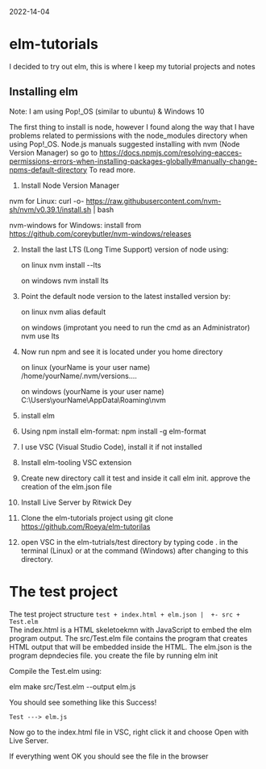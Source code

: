 2022-14-04

# elm-tutorials

I decided to try out elm, this is where I keep my tutorial projects and notes

## Installing elm

Note: I am using Pop!_OS (similar to ubuntu) & Windows 10

The first thing to install is node, however I found along the way that I have problems related to permissions with the node_modules directory when using Pop!_OS.
Node.js manuals suggested installing with nvm (Node Version Manager) so go to https://docs.npmjs.com/resolving-eacces-permissions-errors-when-installing-packages-globally#manually-change-npms-default-directory
To read more.

1. Install Node Version Manager

nvm for Linux:
   curl -o- https://raw.githubusercontent.com/nvm-sh/nvm/v0.39.1/install.sh | bash

nvm-windows for Windows:
   install from https://github.com/coreybutler/nvm-windows/releases

2. Install the last LTS (Long Time Support) version of node using:
   
   on linux 
   nvm install --lts

   on windows
   nvm install lts

3. Point the default node version to the latest installed version by:
   
   on linux
   nvm alias default

   on windows (improtant you need to run the cmd as an Administrator)
   nvm use lts

4. Now run npm and see it is located under you home directory 

   on linux (yourName is your user name)
   /home/yourName/.nvm/versions....

   on windows (yourName is your user name)
   C:\Users\yourName\AppData\Roaming\nvm

5. install elm

6. Using npm install elm-format:
   npm install -g elm-format

7. I use VSC (Visual Studio Code), install it if not installed

8. Install elm-tooling VSC extension

9. Create new directory call it test and inside it call elm init. approve the creation of the elm.json file

10. Install Live Server by Ritwick Dey

11. Clone the elm-tutorials project using git clone https://github.com/Roeya/elm-tutorilas

12. open VSC in the elm-tutrials/test directory by typing code . in the terminal (Linux) or at the command (Windows)
    after changing to this directory.

# The test project

The test project structure
`
   test + index.html
        + elm.json
        | 
        +- src + Test.elm
`    
The index.html is a HTML skeletoekmn with JavaScript to embed the elm program output.
The src/Test.elm file contains the program that creates HTML output that will be embedded inside the HTML.
The elm.json is the program depndecies file. you create the file by running elm init

Compile the Test.elm using:

elm make src/Test.elm --output elm.js

You should see something like this
Success!

    Test ---> elm.js

Now go to the index.html file in VSC, right click it and choose Open with Live Server.

If everything went OK you should see the file in the browser
